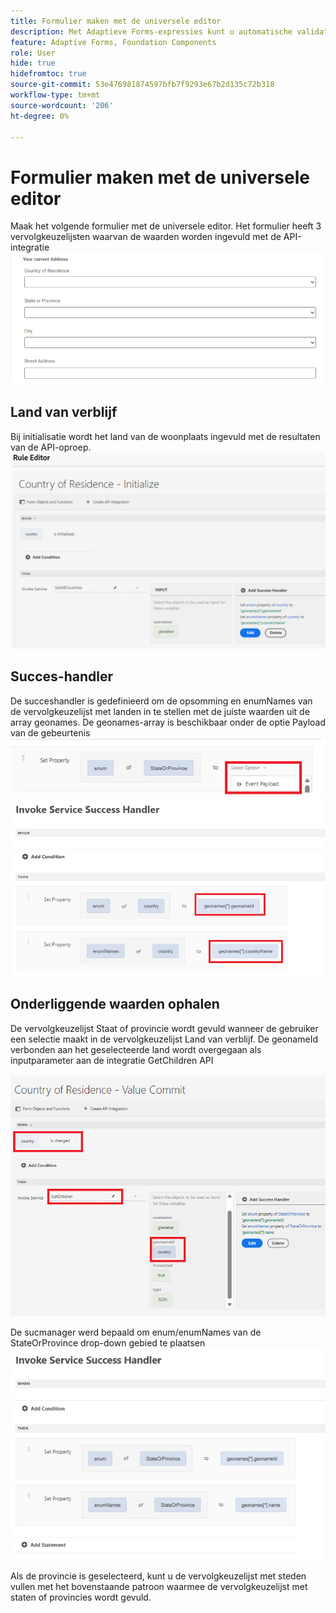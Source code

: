 ```yaml
---
title: Formulier maken met de universele editor
description: Met Adaptieve Forms-expressies kunt u automatische validatie, berekening en de zichtbaarheid van een sectie in- of uitschakelen.
feature: Adaptive Forms, Foundation Components
role: User
hide: true
hidefromtoc: true
source-git-commit: 53e476981874597bfb7f9293e67b2d135c72b318
workflow-type: tm+mt
source-wordcount: '206'
ht-degree: 0%

---
```


# Formulier maken met de universele editor

Maak het volgende formulier met de universele editor. Het formulier heeft 3 vervolgkeuzelijsten waarvan de waarden worden ingevuld met de API-integratie
![&#x200B; adaptive-form &#x200B;](assets/address-form.png)

## Land van verblijf

Bij initialisatie wordt het land van de woonplaats ingevuld met de resultaten van de API-oproep.
![&#x200B; initialize-event &#x200B;](assets/initialize-event.png)

## Succes-handler

De succeshandler is gedefinieerd om de opsomming en enumNames van de vervolgkeuzelijst met landen in te stellen met de juiste waarden uit de array geonames. De geonames-array is beschikbaar onder de optie Payload van de gebeurtenis
![&#x200B; gebeurtenis-lading &#x200B;](assets/event-payload.png)
![&#x200B; succes-manager &#x200B;](assets/success-handler.png)

## Onderliggende waarden ophalen

De vervolgkeuzelijst Staat of provincie wordt gevuld wanneer de gebruiker een selectie maakt in de vervolgkeuzelijst Land van verblijf. De geonameId verbonden aan het geselecteerde land wordt overgegaan als inputparameter aan de integratie GetChildren API

![&#x200B; get-children &#x200B;](assets/invoke-service-get-children.png)

De sucmanager werd bepaald om enum/enumNames van de StateOrProvince drop-down gebied te plaatsen
![&#x200B; get-children-success-handler &#x200B;](assets/child-success-handler.png)

Als de provincie is geselecteerd, kunt u de vervolgkeuzelijst met steden vullen met het bovenstaande patroon waarmee de vervolgkeuzelijst met staten of provincies wordt gevuld.
